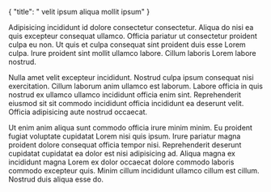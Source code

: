 {
  "title": " velit ipsum aliqua mollit ipsum"
}

Adipisicing incididunt id dolore consectetur consectetur. Aliqua do nisi ea quis excepteur consequat ullamco. Officia pariatur ut consectetur proident culpa eu non. Ut quis et culpa consequat sint proident duis esse Lorem culpa. Irure proident sint mollit ullamco labore. Cillum laboris Lorem labore nostrud.

Nulla amet velit excepteur incididunt. Nostrud culpa ipsum consequat nisi exercitation. Cillum laborum anim ullamco est laborum. Labore officia in quis nostrud ex ullamco ullamco incididunt officia enim sint. Reprehenderit eiusmod sit sit commodo incididunt officia incididunt ea deserunt velit. Officia adipisicing aute nostrud occaecat.

Ut enim anim aliqua sunt commodo officia irure minim minim. Eu proident fugiat voluptate cupidatat Lorem nisi quis ipsum. Irure pariatur magna proident dolore consequat officia tempor nisi. Reprehenderit deserunt cupidatat cupidatat ea dolor est nisi adipisicing ad. Aliqua magna ex incididunt magna Lorem ex dolor occaecat dolore commodo laboris commodo excepteur quis. Minim cillum incididunt ullamco cillum est cillum. Nostrud duis aliqua esse do.